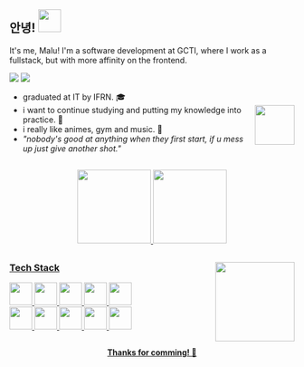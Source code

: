 <h2 align="left">
  안녕! 
  <img height="40cm" src="https://i.pinimg.com/originals/9d/d1/a0/9dd1a0c90caa865e3718947e2b91d35e.gif">
</h2>

<p font-size="12px">It's me, Malu! I'm a software development at GCTI, where I work as a fullstack, but with more affinity on the frontend.</p>
<a href = "mailto:luiza.monteiroweb@outlook.com"><img src="https://img.shields.io/badge/-Gmail-%23333?style=for-the-badge&logo=gmail&logoColor=white" target="_blank"></a>
<a href="https://linkedin.com/in/luiza-monteiroo" target="_blank"><img src="https://img.shields.io/badge/-LinkedIn-%230077B5?style=for-the-badge&logo=linkedin&logoColor=white" target="_blank"></a>

<br>

  - graduated at IT by IFRN. :mortar_board:</li> <img height="70cm" style="display: inline-block" align="right" src="https://thumbs.gfycat.com/SoupyRaggedCentipede-max-1mb.gif">
  - i want to continue studying and putting my knowledge into practice. :bell:</li>
  - i really like animes, gym and music. :vhs:
  - <i>"nobody's good at anything when they first start, if u mess up just give another shot."</i></li>

##
  
<div align="center">
  <a href="https://github.com/monteiroluiza">
  <img height="130em" src="https://github-readme-stats.vercel.app/api?username=monteiroluiza&show_icons=true&theme=graywhite&include_all_commits=true&count_private=true"/>
  <img height="130em" src="https://github-readme-stats.vercel.app/api/top-langs/?username=monteiroluiza&layout=compact&langs_count=7&theme=graywhite"/>
</div>

##
  
<img height="140cm" align="right" src="https://thumbs.gfycat.com/AthleticGrayKittiwake-size_restricted.gif">
 
<h3>Tech Stack</h3>
<div>
<img src="https://cdn.jsdelivr.net/gh/devicons/devicon/icons/figma/figma-original.svg" width="40" height="40">
<img src="https://cdn.jsdelivr.net/gh/devicons/devicon/icons/css3/css3-original.svg" width="40" height="40">
<img src="https://cdn.jsdelivr.net/gh/devicons/devicon/icons/sass/sass-original.svg" width="40" height="40">
<img src="https://cdn.jsdelivr.net/gh/devicons/devicon/icons/typescript/typescript-original.svg" width="40" height="40">
<img src="https://cdn.jsdelivr.net/gh/devicons/devicon/icons/javascript/javascript-original.svg" width="40" height="40">
</div>
<div>
<img src="https://cdn.jsdelivr.net/gh/devicons/devicon/icons/html5/html5-original.svg" width="40" height="40">
<img src="https://cdn.jsdelivr.net/gh/devicons/devicon/icons/spring/spring-original.svg" width="40" height="40">
<img src="https://cdn.jsdelivr.net/gh/devicons/devicon/icons/java/java-original.svg" width="40" height="40">
<img src="https://cdn.jsdelivr.net/gh/devicons/devicon/icons/postgresql/postgresql-original.svg" width="40" height="40">
<img src="https://cdn.jsdelivr.net/gh/devicons/devicon/icons/angularjs/angularjs-original.svg" width="40" height="40">
</div>

##
<div align="center">
  <h4>Thanks for comming! 🎴</h4>
</div>

     
